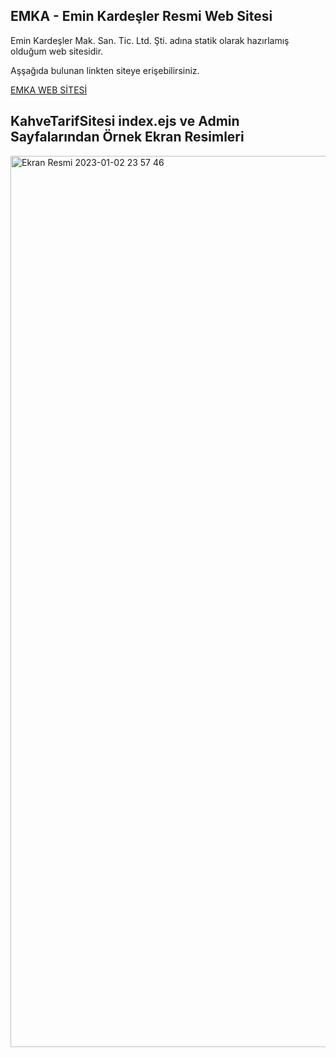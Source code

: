 ## EMKA - Emin Kardeşler Resmi Web Sitesi

Emin Kardeşler Mak. San. Tic. Ltd. Şti. adına statik olarak hazırlamış olduğum web sitesidir. 

Aşşağıda bulunan linkten siteye erişebilirsiniz.


[EMKA WEB SİTESİ](http://www.eminkardesler.com.tr)

## KahveTarifSitesi index.ejs ve Admin Sayfalarından Örnek Ekran Resimleri


<img width="1426" alt="Ekran Resmi 2023-01-02 23 57 46" src="https://user-images.githubusercontent.com/75128279/210277540-426490d5-ff87-46bc-ae81-a0a39944ea20.png">